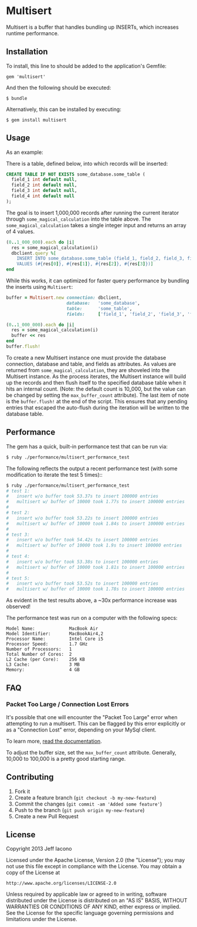 # Multisert

Multisert is a buffer that handles bundling up INSERTs, which increases runtime
performance.

## Installation

To install, this line to should be added to the application's Gemfile:

    gem 'multisert'

And then the following should be executed:

    $ bundle

Alternatively, this can be installed by executing:

    $ gem install multisert

## Usage

As an example:

There is a table, defined below, into which records will be inserted:

```sql
CREATE TABLE IF NOT EXISTS some_database.some_table (
  field_1 int default null,
  field_2 int default null,
  field_3 int default null,
  field_4 int default null
);
```

The goal is to insert 1,000,000 records after running the
current iterator through `some_magical_calculation` into the table above.
The `some_magical_calculation` takes a single integer input and
returns an array of 4 values.

```ruby
(0..1_000_000).each do |i|
  res = some_magical_calculation(i)
  dbclient.query %[
    INSERT INTO some_database.some_table (field_1, field_2, field_3, field_4)
    VALUES (#{res[0]}, #{res[1]}, #{res[2]}, #{res[3]})]
end
```

While this works, it can optimized for faster query performance by bundling the inserts using `Multisert`:

```ruby
buffer = Multisert.new connection: dbclient,
                       database:   'some_database',
                       table:      'some_table',
                       fields:     ['field_1', 'field_2', 'field_3', 'field_4']

(0..1_000_000).each do |i|
  res = some_magical_calculation(i)
  buffer << res
end
buffer.flush!
```

To create a new Multisert instance one must provide the database connection, database and table, and fields as attributes. As values are returned from `some_magical_calculation`, they are shoveled into the Multisert instance. As the process iterates, the Multisert instance will build up the records and then flush itself to the specified database table when it hits an internal count. (Note: the default count is 10_000, but the value can be changed by setting the `max_buffer_count` attribute). The last item of note is the `buffer.flush!` at the end of the script. This ensures that any pending entries that escaped the auto-flush during the iteration will be written to the database table.

## Performance

The gem has a quick, built-in performance test that can be run via:
```bash
$ ruby ./performance/multisert_performance_test
```
The following reflects the output a recent performance test (with some modification to iterate the test 5
times)::

```bash
$ ruby ./performance/multisert_performance_test
# test 1:
#   insert w/o buffer took 53.37s to insert 100000 entries
#   multisert w/ buffer of 10000 took 1.77s to insert 100000 entries
#
# test 2:
#   insert w/o buffer took 53.22s to insert 100000 entries
#   multisert w/ buffer of 10000 took 1.84s to insert 100000 entries
#
# test 3:
#   insert w/o buffer took 54.42s to insert 100000 entries
#   multisert w/ buffer of 10000 took 1.9s to insert 100000 entries
#
# test 4:
#   insert w/o buffer took 53.38s to insert 100000 entries
#   multisert w/ buffer of 10000 took 1.81s to insert 100000 entries
#
# test 5:
#   insert w/o buffer took 53.52s to insert 100000 entries
#   multisert w/ buffer of 10000 took 1.78s to insert 100000 entries
```

As evident in the test results above, a ~30x performance increase was observed!

The performance test was run on a computer with the following specs:

    Model Name:             MacBook Air
    Model Identifier:       MacBookAir4,2
    Processor Name:         Intel Core i5
    Processor Speed:        1.7 GHz
    Number of Processors:   1
    Total Number of Cores:  2
    L2 Cache (per Core):    256 KB
    L3 Cache:               3 MB
    Memory:                 4 GB

## FAQ

### Packet Too Large / Connection Lost Errors

It's possible that one will encounter the "Packet Too Large" error when attempting to run a multisert. This can be flagged by this error explicitly or as a "Connection Lost" error, depending on your MySql client.

To learn more, [read the documentation](http://dev.mysql.com/doc/refman/5.5/en//packet-too-large.html).

To adjust the buffer size, set the `max_buffer_count`
attribute. Generally, 10,000 to 100,000 is a pretty good starting range.

## Contributing

1. Fork it
2. Create a feature branch (`git checkout -b my-new-feature`)
3. Commit the changes (`git commit -am 'Added some feature'`)
4. Push to the branch (`git push origin my-new-feature`)
5. Create a new Pull Request

## License

Copyright 2013 Jeff Iacono

Licensed under the Apache License, Version 2.0 (the "License");
you may not use this file except in compliance with the License.
You may obtain a copy of the License at

    http://www.apache.org/licenses/LICENSE-2.0

Unless required by applicable law or agreed to in writing, software
distributed under the License is distributed on an "AS IS" BASIS,
WITHOUT WARRANTIES OR CONDITIONS OF ANY KIND, either express or implied.
See the License for the specific language governing permissions and
limitations under the License.
